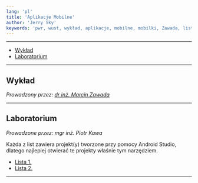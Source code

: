 ```yaml
---
lang: 'pl'
title: 'Aplikacje Mobilne'
author: 'Jerry Sky'
keywords: 'pwr, wust, wykład, aplikacje, mobilne, mobilki, Zawada, lista, listy, zadań, zadania, notatki'
---
```


---

- [Wykład](#wykład)
- [Laboratorium](#laboratorium)

---

## Wykład

*Prowadzony przez: [dr inż. Marcin Zawada](https://cs.pwr.edu.pl/zawada/)*

---

## Laboratorium

*Prowadzone przez: mgr inż. Piotr Kawa*

Każda z list zawiera projekt(y) tworzone przy pomocy Android Studio, dlatego najlepiej otwierać te projekty właśnie tym narzędziem.

- [Lista 1.](lab/lista-1/readme.md)
- [Lista 2.](lab/lista-2/readme.md)

---
